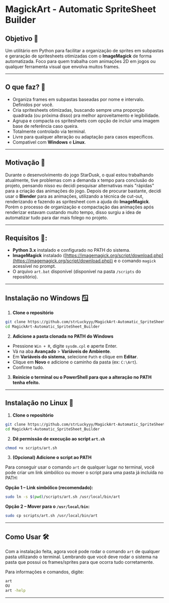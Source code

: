 # MagickArt - Automatic SpriteSheet Builder

## Objetivo 🎯
Um utilitário em Python para facilitar a organização de sprites em subpastas e geraração de spritesheets otimizadas com o **ImageMagick** de forma automatizada. Foco para quem trabalha com animações 2D em jogos ou qualquer ferramenta visual que envolva muitos frames.

---

## O que faz? 👀
- Organiza frames em subpastas baseadas por nome e intervalo. Definidos por você.
- Cria spritesheets otimizadas, buscando sempre uma proporção quadrada (ou próxima disso) pra melhor aproveitamento e legibilidade.
- Agrupa e compacta os spritesheets com opção de incluir uma imagem base de referência caso queira.
- Totalmente controlado via terminal.
- Livre para qualquer alteração ou adaptação para casos específicos.
- Compatível com **Windows** e **Linux**.

---
## Motivação 🤔
Durante o desenvolvimento do jogo StarDusk, o qual estou trabalhando atualmente, tive problemas com a demanda x tempo para conclusão do projeto, pensando nisso eu decidi pesquisar alternativas mais "rápidas" para a criação das animações do jogo. Depois de procurar bastante, decidi usar o **Blender** para as animações, utilizando a técnica de cut-out, renderizando e fazendo as spritesheet com a ajuda do **ImageMagick**.
Porém o processo de organização e compactação das animações após renderizar estavam custando muito tempo, disso surgiu a idea de automatizar tudo para dar mais folego no projeto.

---

## Requisitos 🛑:
* **Python 3.x** instalado e configurado no PATH do sistema.
* **ImageMagick** instalado ([https://imagemagick.org/script/download.php](https://imagemagick.org/script/download.php)) e o comando `magick` acessível no prompt.
* O arquivo `art.bat` disponível (disponível na pasta `/scripts` do repositório).

---

## Instalação no Windows 🪟
1. **Clone o repositório**

```bash
git clone https://github.com/strLuckyyy/MagickArt-Automatic_SpriteSheet_Builder.git
cd MagickArt-Automatic_SpriteSheet_Builder
```

2. **Adicione a pasta clonada no PATH do Windows**

* Pressione `Win + R`, digite `sysdm.cpl` e aperte Enter.
* Vá na aba **Avançado** > **Variáveis de Ambiente**.
* Em **Variáveis do sistema**, selecione `Path` e clique em **Editar**.
* Clique em **Novo** e adicione o caminho da pasta (ex: `C:\Art`).
* Confirme tudo.

3. **Reinicie o terminal ou o PowerShell para que a alteração no PATH tenha efeito.**

---

## Instalação no Linux 🐧

1. **Clone o repositório**

```bash
git clone https://github.com/strLuckyyy/MagickArt-Automatic_SpriteSheet_Builder.git
cd MagickArt-Automatic_SpriteSheet_Builder
```

2. **Dê permissão de execução ao script `art.sh`**

```bash
chmod +x scripts/art.sh
```

3. **(Opcional) Adicione o script ao PATH**

Para conseguir usar o comando `art` de qualquer lugar no terminal, você pode criar um link simbólico ou mover o script para uma pasta já incluída no PATH:

**Opção 1 – Link simbólico (recomendado):**

```bash
sudo ln -s $(pwd)/scripts/art.sh /usr/local/bin/art
```

**Opção 2 – Mover para o `/usr/local/bin`:**

```bash
sudo cp scripts/art.sh /usr/local/bin/art
```

---

## Como Usar 🛠️
Com a instalação feita, agora você pode rodar o comando `art` de qualquer pasta utilizando o terminal. Lembrando que você deve rodar o sistema na pasta que possui os frames/sprites para que ocorra tudo corretamente.

Para informações e comandos, digite:
```bash
art
OU
art -help
```
---

